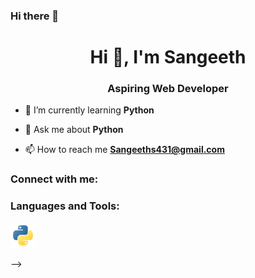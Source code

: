 ### Hi there 👋
<h1 align="center">Hi 👋, I'm Sangeeth</h1>
<h3 align="center">Aspiring Web Developer</h3>

- 🌱 I’m currently learning **Python**

- 💬 Ask me about **Python**

- 📫 How to reach me **Sangeeths431@gmail.com**

<h3 align="left">Connect with me:</h3>
<p align="left">
</p>

<h3 align="left">Languages and Tools:</h3>
<p align="left"> <a href="https://www.python.org" target="_blank" rel="noreferrer"> <img src="https://raw.githubusercontent.com/devicons/devicon/master/icons/python/python-original.svg" alt="python" width="40" height="40"/> </a> </p>

-->
